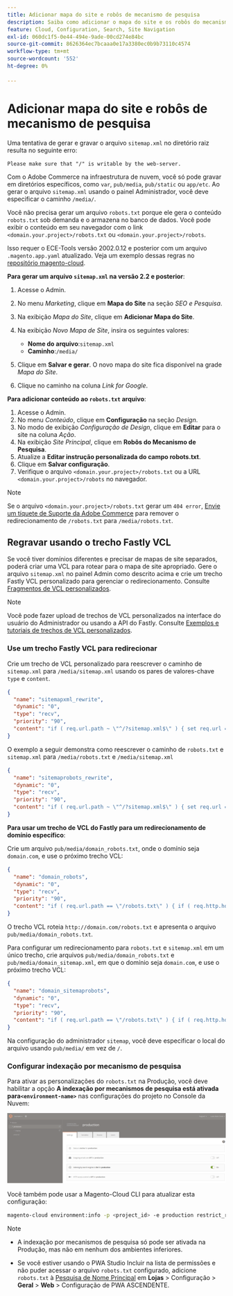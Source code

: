 ```yaml
---
title: Adicionar mapa do site e robôs de mecanismo de pesquisa
description: Saiba como adicionar o mapa do site e os robôs do mecanismo de pesquisa ao Adobe Commerce na infraestrutura em nuvem.
feature: Cloud, Configuration, Search, Site Navigation
exl-id: 060dc1f5-0e44-494e-9ade-00cd274e84bc
source-git-commit: 8626364ec7bcaaa0e17a3380ec0b9b73110c4574
workflow-type: tm+mt
source-wordcount: '552'
ht-degree: 0%

---
```


# Adicionar mapa do site e robôs de mecanismo de pesquisa

Uma tentativa de gerar e gravar o arquivo `sitemap.xml` no diretório raiz resulta no seguinte erro:

```
Please make sure that "/" is writable by the web-server.
```

Com o Adobe Commerce na infraestrutura de nuvem, você só pode gravar em diretórios específicos, como `var`, `pub/media`, `pub/static` ou `app/etc`. Ao gerar o arquivo `sitemap.xml` usando o painel Administrador, você deve especificar o caminho `/media/`.

Você não precisa gerar um arquivo `robots.txt` porque ele gera o conteúdo `robots.txt` sob demanda e o armazena no banco de dados. Você pode exibir o conteúdo em seu navegador com o link `<domain.your.project>/robots.txt` ou `<domain.your.project>/robots`.

Isso requer o ECE-Tools versão 2002.0.12 e posterior com um arquivo `.magento.app.yaml` atualizado. Veja um exemplo dessas regras no [repositório magento-cloud](https://github.com/magento/magento-cloud/blob/master/.magento.app.yaml#L43-L49).

**Para gerar um arquivo `sitemap.xml` na versão 2.2 e posterior**:

1. Acesse o Admin.
1. No menu _Marketing_, clique em **Mapa do Site** na seção _SEO e Pesquisa_.
1. Na exibição _Mapa do Site_, clique em **Adicionar Mapa do Site**.
1. Na exibição _Novo Mapa de Site_, insira os seguintes valores:

   - **Nome do arquivo**:`sitemap.xml`
   - **Caminho**:`/media/`

1. Clique em **Salvar e gerar**. O novo mapa do site fica disponível na grade _Mapa do Site_.
1. Clique no caminho na coluna _Link for Google_.

**Para adicionar conteúdo ao `robots.txt` arquivo**:

1. Acesse o Admin.
1. No menu _Conteúdo_, clique em **Configuração** na seção _Design_.
1. No modo de exibição _Configuração de Design_, clique em **Editar** para o site na coluna _Ação_.
1. Na exibição _Site Principal_, clique em **Robôs do Mecanismo de Pesquisa**.
1. Atualize a **Editar instrução personalizada do campo robots.txt**.
1. Clique em **Salvar configuração**.
1. Verifique o arquivo `<domain.your.project>/robots.txt` ou a URL `<domain.your.project>/robots` no navegador.

>[!NOTE]
>
>Se o arquivo `<domain.your.project>/robots.txt` gerar um `404 error`, [Envie um tíquete de Suporte da Adobe Commerce](https://experienceleague.adobe.com/docs/commerce-knowledge-base/kb/help-center-guide/magento-help-center-user-guide.html?lang=pt-BR#submit-ticket) para remover o redirecionamento de `/robots.txt` para `/media/robots.txt`.

## Regravar usando o trecho Fastly VCL

Se você tiver domínios diferentes e precisar de mapas de site separados, poderá criar uma VCL para rotear para o mapa de site apropriado. Gere o arquivo `sitemap.xml` no painel Admin como descrito acima e crie um trecho Fastly VCL personalizado para gerenciar o redirecionamento. Consulte [Fragmentos de VCL personalizados](../cdn/fastly-vcl-custom-snippets.md).

>[!NOTE]
>
> Você pode fazer upload de trechos de VCL personalizados na interface do usuário do Administrador ou usando a API do Fastly. Consulte [Exemplos e tutoriais de trechos de VCL personalizados](../cdn/fastly-vcl-custom-snippets.md#example-vcl-snippet-code).

### Use um trecho Fastly VCL para redirecionar

Crie um trecho de VCL personalizado para reescrever o caminho de `sitemap.xml` para `/media/sitemap.xml` usando os pares de valores-chave `type` e `content`.

```json
{
  "name": "sitemapxml_rewrite",
  "dynamic": "0",
  "type": "recv",
  "priority": "90",
  "content": "if ( req.url.path ~ \"^/?sitemap.xml$\" ) { set req.url = \"/media/sitemap.xml\"; }"
}
```

O exemplo a seguir demonstra como reescrever o caminho de `robots.txt` e `sitemap.xml` para `/media/robots.txt` e `/media/sitemap.xml`

```json
{
  "name": "sitemaprobots_rewrite",
  "dynamic": "0",
  "type": "recv",
  "priority": "90",
  "content": "if ( req.url.path ~ \"^/?sitemap.xml$\" ) { set req.url = \"/media/sitemap.xml\"; } else if (req.url.path ~ \"^/?robots.txt$\") { set req.url = \"/media/robots.txt\";}"
}
```

**Para usar um trecho de VCL do Fastly para um redirecionamento de domínio específico**:

Crie um arquivo `pub/media/domain_robots.txt`, onde o domínio seja `domain.com`, e use o próximo trecho VCL:

```json
{
  "name": "domain_robots",
  "dynamic": "0",
  "type": "recv",
  "priority": "90",
  "content": "if ( req.url.path == \"/robots.txt\" ) { if ( req.http.host ~ \"(domain).com$\" ) { set req.url = \"/media/\" re.group.1 \"_robots.txt\"; }}"
}
```

O trecho VCL roteia `http://domain.com/robots.txt` e apresenta o arquivo `pub/media/domain_robots.txt`.

Para configurar um redirecionamento para `robots.txt` e `sitemap.xml` em um único trecho, crie arquivos `pub/media/domain_robots.txt` e `pub/media/domain_sitemap.xml`, em que o domínio seja `domain.com`, e use o próximo trecho VCL:

```json
{
  "name": "domain_sitemaprobots",
  "dynamic": "0",
  "type": "recv",
  "priority": "90",
  "content": "if ( req.url.path == \"/robots.txt\" ) { if ( req.http.host ~ \"(domain).com$\" ) { set req.url = \"/media/\" re.group.1 \"_robots.txt\"; }} else if ( req.url.path == \"/sitemap.xml\" ) { if ( req.http.host ~ \"(domain).com$\" ) {  set req.url = \"/media/\" re.group.1 \"_sitemap.xml\"; }}"
}
```

Na configuração do administrador `sitemap`, você deve especificar o local do arquivo usando `pub/media/` em vez de `/`.

### Configurar indexação por mecanismo de pesquisa

Para ativar as personalizações do `robots.txt` na Produção, você deve habilitar a opção **A indexação por mecanismos de pesquisa está ativada para`<environment-name>`** nas configurações do projeto no Console da Nuvem:

![Usar o [!DNL Cloud Console] para gerenciar ambientes](../../assets/robots-indexing-by-search-engine.png)

Você também pode usar a Magento-Cloud CLI para atualizar esta configuração:

```bash
magento-cloud environment:info -p <project_id> -e production restrict_robots false
```

>[!NOTE]
>
>- A indexação por mecanismos de pesquisa só pode ser ativada na Produção, mas não em nenhum dos ambientes inferiores.
>
>- Se você estiver usando o PWA Studio Incluir na lista de permissões e não puder acessar o arquivo `robots.txt` configurado, adicione `robots.txt` à [Pesquisa de Nome Principal](https://github.com/magento/magento2-upward-connector#front-name-allowlist) em **Lojas** > Configuração > **Geral** > **Web** > Configuração de PWA ASCENDENTE.

